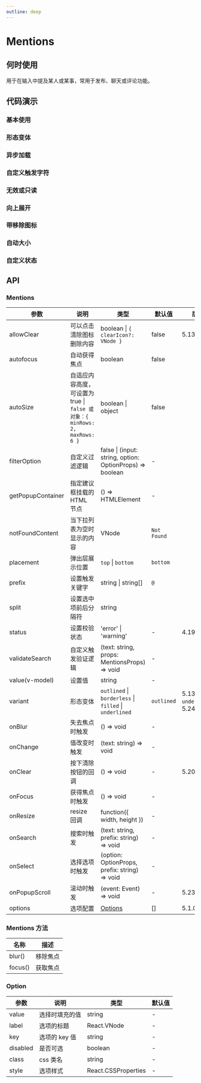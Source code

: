 ```yaml
---
outline: deep
---
```


# Mentions

## 何时使用

用于在输入中提及某人或某事，常用于发布、聊天或评论功能。

## 代码演示

### 基本使用

<demo vue="mentions/basic.vue"></demo>

### 形态变体

<demo vue="mentions/variant.vue" version="5.13.0"></demo>

### 异步加载

<demo vue="mentions/async.vue"></demo>

### 自定义触发字符

<demo vue="mentions/prefix.vue"></demo>

### 无效或只读

<demo vue="mentions/readonly.vue"></demo>

### 向上展开

<demo vue="mentions/placement.vue"></demo>

### 带移除图标

<demo vue="mentions/allowClear.vue"></demo>

### 自动大小

<demo vue="mentions/autoSize.vue"></demo>

### 自定义状态

<demo vue="mentions/status.vue"></demo>

## API

### Mentions

| 参数 | 说明 | 类型 | 默认值 | 版本 |
| --- | --- | --- | --- | --- |
| allowClear | 可以点击清除图标删除内容 | boolean \| `{ clearIcon?: VNode }` | false | 5.13.0 |
| autofocus | 自动获得焦点 | boolean | false |  |
| autoSize | 自适应内容高度，可设置为 true \| `false 或对象：{ minRows: 2, maxRows: 6 }` | boolean \| object | false |  |
| filterOption | 自定义过滤逻辑 | false \| (input: string, option: OptionProps) => boolean | - |  |
| getPopupContainer | 指定建议框挂载的 HTML 节点 | () => HTMLElement | - |  |
| notFoundContent | 当下拉列表为空时显示的内容 | VNode | `Not Found` |  |
| placement | 弹出层展示位置 | `top` \| `bottom` | `bottom` |  |
| prefix | 设置触发关键字 | string \| string\[] | `@` |  |
| split | 设置选中项前后分隔符 | string | ` ` |  |
| status | 设置校验状态 | 'error' \| 'warning' | - | 4.19.0 |
| validateSearch | 自定义触发验证逻辑 | (text: string, props: MentionsProps) => void | - |  |
| value(v-model) | 设置值 | string | - |  |
| variant | 形态变体 | `outlined` \| `borderless` \| `filled` \| `underlined` | `outlined` | 5.13.0 \| `underlined`: 5.24.0 |
| onBlur | 失去焦点时触发 | () => void | - |  |
| onChange | 值改变时触发 | (text: string) => void | - |  |
| onClear | 按下清除按钮的回调 | () => void | - | 5.20.0 |
| onFocus | 获得焦点时触发 | () => void | - |  |
| onResize | resize 回调 | function({ width, height }) | - |  |
| onSearch | 搜索时触发 | (text: string, prefix: string) => void | - |  |
| onSelect | 选择选项时触发 | (option: OptionProps, prefix: string) => void | - |  |
| onPopupScroll | 滚动时触发 | (event: Event) => void | - | 5.23.0 |
| options | 选项配置 | [Options](#option) | [] | 5.1.0 |

### Mentions 方法

| 名称    | 描述     |
| ------- | -------- |
| blur()  | 移除焦点 |
| focus() | 获取焦点 |

### Option

| 参数      | 说明           | 类型                | 默认值 |
| --------- | -------------- | ------------------- | ------ |
| value     | 选择时填充的值 | string              | -      |
| label     | 选项的标题     | React.VNode         | -      |
| key       | 选项的 key 值  | string              | -      |
| disabled  | 是否可选       | boolean             | -      |
| class | css 类名       | string              | -      |
| style     | 选项样式       | React.CSSProperties | -      |
